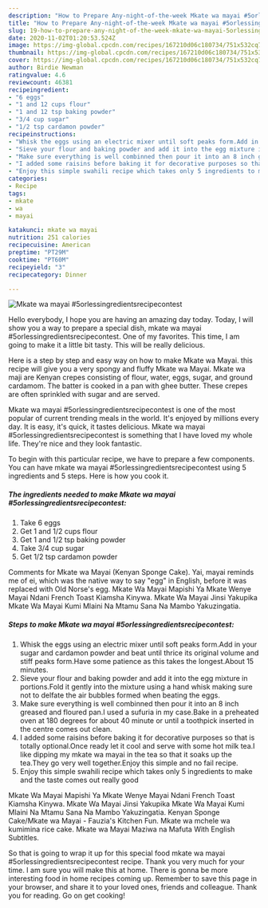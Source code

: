 ```yaml
---
description: "How to Prepare Any-night-of-the-week Mkate wa mayai #5orlessingredientsrecipecontest"
title: "How to Prepare Any-night-of-the-week Mkate wa mayai #5orlessingredientsrecipecontest"
slug: 19-how-to-prepare-any-night-of-the-week-mkate-wa-mayai-5orlessingredientsrecipecontest
date: 2020-11-02T01:20:53.524Z
image: https://img-global.cpcdn.com/recipes/167210d06c180734/751x532cq70/mkate-wa-mayai-5orlessingredientsrecipecontest-recipe-main-photo.jpg
thumbnail: https://img-global.cpcdn.com/recipes/167210d06c180734/751x532cq70/mkate-wa-mayai-5orlessingredientsrecipecontest-recipe-main-photo.jpg
cover: https://img-global.cpcdn.com/recipes/167210d06c180734/751x532cq70/mkate-wa-mayai-5orlessingredientsrecipecontest-recipe-main-photo.jpg
author: Birdie Newman
ratingvalue: 4.6
reviewcount: 46381
recipeingredient:
- "6 eggs"
- "1 and 12 cups flour"
- "1 and 12 tsp baking powder"
- "3/4 cup sugar"
- "1/2 tsp cardamon powder"
recipeinstructions:
- "Whisk the eggs using an electric mixer until soft peaks form.Add in your sugar and cardamon powder and beat until thrice its original volume and stiff peaks form.Have some patience as this takes the longest.About 15 minutes."
- "Sieve your flour and baking powder and add it into the egg mixture in portions.Fold it gently into the mixture using a hand whisk making sure not to delfate the air bubbles formed when beating the eggs."
- "Make sure everything is well combinned then pour it into an 8 inch greased and floured pan.I used a sufuria in my case.Bake in a preheated oven at 180 degrees for about 40 minute or until a toothpick inserted in the centre comes out clean."
- "I added some raisins before baking it for decorative purposes so that is totally optional.Once ready let it cool and serve with some hot milk tea.I like dipping my mkate wa mayai in the tea so that it soaks up the tea.They go very well together.Enjoy this simple and no fail recipe."
- "Enjoy this simple swahili recipe which takes only 5 ingredients to make and the taste comes out really good"
categories:
- Recipe
tags:
- mkate
- wa
- mayai

katakunci: mkate wa mayai 
nutrition: 251 calories
recipecuisine: American
preptime: "PT29M"
cooktime: "PT60M"
recipeyield: "3"
recipecategory: Dinner

---
```



![Mkate wa mayai #5orlessingredientsrecipecontest](https://img-global.cpcdn.com/recipes/167210d06c180734/751x532cq70/mkate-wa-mayai-5orlessingredientsrecipecontest-recipe-main-photo.jpg)

Hello everybody, I hope you are having an amazing day today. Today, I will show you a way to prepare a special dish, mkate wa mayai #5orlessingredientsrecipecontest. One of my favorites. This time, I am going to make it a little bit tasty. This will be really delicious.

Here is a step by step and easy way on how to make Mkate wa Mayai. this recipe will give you a very spongy and fluffy Mkate wa Mayai. Mkate wa maji are Kenyan crepes consisting of flour, water, eggs, sugar, and ground cardamom. The batter is cooked in a pan with ghee butter. These crepes are often sprinkled with sugar and are served.

Mkate wa mayai #5orlessingredientsrecipecontest is one of the most popular of current trending meals in the world. It's enjoyed by millions every day. It is easy, it's quick, it tastes delicious. Mkate wa mayai #5orlessingredientsrecipecontest is something that I have loved my whole life. They're nice and they look fantastic.


To begin with this particular recipe, we have to prepare a few components. You can have mkate wa mayai #5orlessingredientsrecipecontest using 5 ingredients and 5 steps. Here is how you cook it.

<!--inarticleads1-->

##### The ingredients needed to make Mkate wa mayai #5orlessingredientsrecipecontest:

1. Take 6 eggs
1. Get 1 and 1/2 cups flour
1. Get 1 and 1/2 tsp baking powder
1. Take 3/4 cup sugar
1. Get 1/2 tsp cardamon powder


Comments for Mkate wa Mayai (Kenyan Sponge Cake). Yai, mayai reminds me of ei, which was the native way to say &#34;egg&#34; in English, before it was replaced with Old Norse&#39;s egg. Mkate Wa Mayai Mapishi Ya Mkate Wenye Mayai Ndani French Toast Kiamsha Kinywa. Mkate Wa Mayai Jinsi Yakupika Mkate Wa Mayai Kumi Mlaini Na Mtamu Sana Na Mambo Yakuzingatia. 

<!--inarticleads2-->

##### Steps to make Mkate wa mayai #5orlessingredientsrecipecontest:

1. Whisk the eggs using an electric mixer until soft peaks form.Add in your sugar and cardamon powder and beat until thrice its original volume and stiff peaks form.Have some patience as this takes the longest.About 15 minutes.
1. Sieve your flour and baking powder and add it into the egg mixture in portions.Fold it gently into the mixture using a hand whisk making sure not to delfate the air bubbles formed when beating the eggs.
1. Make sure everything is well combinned then pour it into an 8 inch greased and floured pan.I used a sufuria in my case.Bake in a preheated oven at 180 degrees for about 40 minute or until a toothpick inserted in the centre comes out clean.
1. I added some raisins before baking it for decorative purposes so that is totally optional.Once ready let it cool and serve with some hot milk tea.I like dipping my mkate wa mayai in the tea so that it soaks up the tea.They go very well together.Enjoy this simple and no fail recipe.
1. Enjoy this simple swahili recipe which takes only 5 ingredients to make and the taste comes out really good


Mkate Wa Mayai Mapishi Ya Mkate Wenye Mayai Ndani French Toast Kiamsha Kinywa. Mkate Wa Mayai Jinsi Yakupika Mkate Wa Mayai Kumi Mlaini Na Mtamu Sana Na Mambo Yakuzingatia. Kenyan Sponge Cake/Mkate wa Mayai - Fauzia&#39;s Kitchen Fun. Mkate wa mchele wa kumimina rice cake. Mkate wa Mayai Maziwa na Mafuta With English Subtitles. 

So that is going to wrap it up for this special food mkate wa mayai #5orlessingredientsrecipecontest recipe. Thank you very much for your time. I am sure you will make this at home. There is gonna be more interesting food in home recipes coming up. Remember to save this page in your browser, and share it to your loved ones, friends and colleague. Thank you for reading. Go on get cooking!
